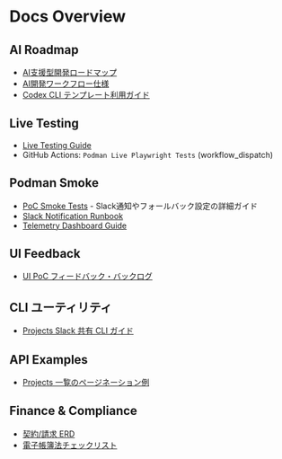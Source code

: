 # Docs Overview

## AI Roadmap
- [AI支援型開発ロードマップ](ai-roadmap.md)
- [AI開発ワークフロー仕様](ai-devflow.md)
- [Codex CLI テンプレート利用ガイド](codex-templates.md)

## Live Testing
- [Live Testing Guide](live-testing.md)
- GitHub Actions: `Podman Live Playwright Tests` (workflow_dispatch)

## Podman Smoke
- [PoC Smoke Tests](poc_live_smoke.md) - Slack通知やフォールバック設定の詳細ガイド
- [Slack Notification Runbook](slack-runbook.md)
- [Telemetry Dashboard Guide](podman-telemetry-dashboard.md)

## UI Feedback
- [UI PoC フィードバック・バックログ](ui-poc-feedback-backlog.md)

## CLI ユーティリティ
- [Projects Slack 共有 CLI ガイド](projects-share-cli.md)

## API Examples
- [Projects 一覧のページネーション例](api-projects-pagination.md)


## Finance & Compliance
- [契約/請求 ERD](contracts/erd.md)
- [電子帳簿法チェックリスト](compliance/electronic-book.md)

